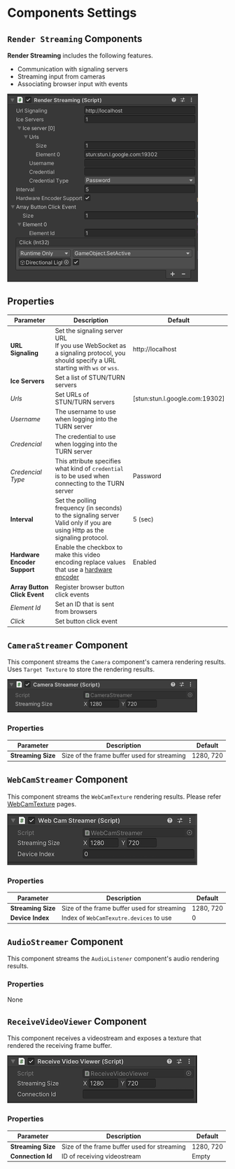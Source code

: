 # Components Settings

## `Render Streaming` Components

**Render Streaming** includes the following features.

- Communication with signaling servers
- Streaming input from cameras 
- Associating browser input with events

![Render Streaming Inspector](images/renderstreaming_inspector.png)

## Properties

| Parameter                    | Description                                                                                                                | Default                         |
| ---------------------------- | -------------------------------------------------------------------------------------------------------------------------- | ------------------------------- |
| **URL Signaling**            | Set the signaling server URL <br>If you use WebSocket as a signaling protocol, you should specify a URL starting with `ws` or `wss`. | http://localhost                |
| **Ice Servers**              | Set a list of STUN/TURN servers                                                                                            |                                 |
| *Urls*                       | Set URLs of STUN/TURN servers                                                                                              | [stun:stun.l.google.com:19302\] |
| *Username*                   | The username to use when logging into the TURN server                                                                      |                                 |
| *Credencial*                 | The credential to use when logging into the TURN server                                                                    |                                 |
| *Credencial Type*            | This attribute specifies what kind of `credential` is to be used when connecting to the TURN server                        | Password                        |
| **Interval**                 | Set the polling frequency (in seconds) to the signaling server <br>Valid only if you are using Http as the signaling protocol. | 5 (sec)                         |
| **Hardware Encoder Support** | Enable the checkbox to make this video encoding replace values that use a [hardware encoder](index.md#hardware-encoder) | Enabled                         |
| **Array Button Click Event** | Register browser button click events                                                                                       |                                 |
| *Element Id*                 | Set an ID that is sent from browsers                                                                                       |                                 |
| *Click*                      | Set button click event                                                                                                     |                                 |

## `CameraStreamer` Component

This component streams the `Camera` component's camera rendering results.  Uses `Target Texture` to store the rendering results.

![Camera Streamer inspector](images/camerastreamer_inspector.png)

### Properties

| Parameter                    | Description                                                         | Default                         |
| ---------------------------- | ------------------------------------------------------------------- | ------------------------------- |
| **Streaming Size**           | Size of the frame buffer used for streaming                         | 1280, 720                       |

## `WebCamStreamer` Component

This component streams the `WebCamTexture` rendering results. Please refer [WebCamTexture](https://docs.unity3d.com/ScriptReference/WebCamTexture.html) pages.

![WebCam Streamer inspector](images/webcamstreamer_inspector.png)

### Properties

| Parameter                    | Description                                                         | Default                         |
| ---------------------------- | ------------------------------------------------------------------- | ------------------------------- |
| **Streaming Size**           | Size of the frame buffer used for streaming                         | 1280, 720                       |
| **Device Index**             | Index of `WebCamTexutre.devices` to use                             | 0                               |

## `AudioStreamer` Component

This component streams the `AudioListener` component's audio rendering results. 

### Properties

None

## `ReceiveVideoViewer` Component

This component receives a videostream and exposes a texture that rendered the receiving frame buffer. 

![Receive Video Viewer inspector](images/receivevideoviewer_inspector.png)

### Properties

| Parameter                    | Description                                                         | Default                         |
| ---------------------------- | ------------------------------------------------------------------- | ------------------------------- |
| **Streaming Size**           | Size of the frame buffer used for streaming                         | 1280, 720                       |
| **Connection Id**            | ID of receiving videostream                                         | Empty                           |
